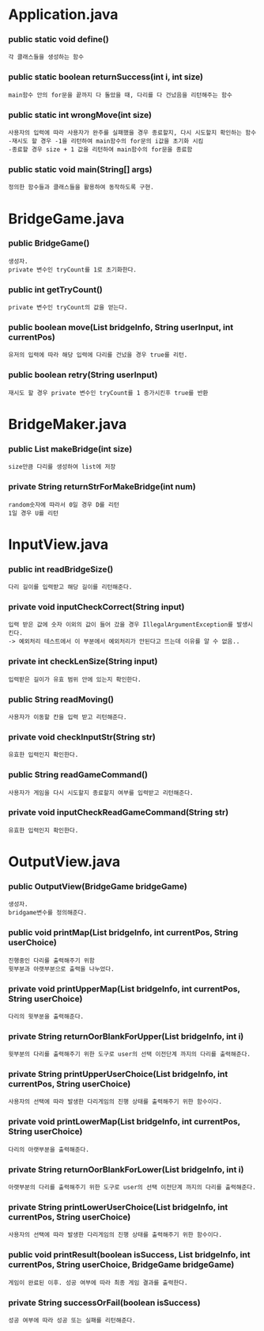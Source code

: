 # Application.java
### public static void define()
    각 클래스들을 생성하는 함수
### public static boolean returnSuccess(int i, int size)
    main함수 안의 for문을 끝까지 다 돌았을 때, 다리를 다 건넜음을 리턴해주는 함수
### public static int wrongMove(int size)
    사용자의 입력에 따라 사용자가 완주를 실패했을 경우 종료할지, 다시 시도할지 확인하는 함수
    -재시도 할 경우 -1을 리턴하여 main함수의 for문의 i값을 초기화 시킴
    -종료할 경우 size + 1 값을 리턴하여 main함수의 for문을 종료함
### public static void main(String[] args)
    정의한 함수들과 클래스들을 활용하여 동작하도록 구현.


# BridgeGame.java
### public BridgeGame()
    생성자.
    private 변수인 tryCount를 1로 초기화한다.
### public int getTryCount()
    private 변수인 tryCount의 값을 얻는다.
###  public boolean move(List<String> bridgeInfo, String userInput, int currentPos)
    유저의 입력에 따라 해당 입력에 다리를 건넜을 경우 true를 리턴.
### public boolean retry(String userInput)
    재시도 할 경우 private 변수인 tryCount를 1 증가시킨후 true를 반환



# BridgeMaker.java
### public List<String> makeBridge(int size)
    size만큼 다리를 생성하여 list에 저장
### private String returnStrForMakeBridge(int num)
    random숫자에 따라서 0일 경우 D를 리턴
    1일 경우 U를 리턴



# InputView.java
### public int readBridgeSize()
    다리 길이를 입력받고 해당 길이를 리턴해준다.

### private void inputCheckCorrect(String input)
    입력 받은 값에 숫자 이외의 값이 들어 갔을 경우 IllegalArgumentException를 발생시킨다.
    -> 예외처리 테스트에서 이 부분에서 예외처리가 안된다고 뜨는데 이유를 알 수 없음..
### private int checkLenSize(String input)
    입력받은 길이가 유효 범위 안에 있는지 확인한다.
### public String readMoving()
    사용자가 이동할 칸을 입력 받고 리턴해준다.
### private void checkInputStr(String str)
    유효한 입력인지 확인한다.
### public String readGameCommand()
    사용자가 게임을 다시 시도할지 종료할지 여부를 입력받고 리턴해준다.
### private void inputCheckReadGameCommand(String str)
    유효한 입력인지 확인한다.


# OutputView.java
###  public OutputView(BridgeGame bridgeGame)
    생성자.
    bridgame변수를 정의해준다.

### public void printMap(List<String> bridgeInfo, int currentPos, String userChoice)
    진행중인 다리를 출력해주기 위함
    윗부분과 아랫부분으로 출력을 나누었다.
### private void printUpperMap(List<String> bridgeInfo, int currentPos, String userChoice)
    다리의 윗부분을 출력해준다.
### private String returnOorBlankForUpper(List<String> bridgeInfo, int i)
    윗부분의 다리를 출력해주기 위한 도구로 user의 선택 이전단계 까지의 다리를 출력해준다.
### private String printUpperUserChoice(List<String> bridgeInfo, int currentPos, String userChoice)
    사용자의 선택에 따라 발생한 다리게임의 진행 상태를 출력해주기 위한 함수이다.
### private void printLowerMap(List<String> bridgeInfo, int currentPos, String userChoice)
    다리의 아랫부분을 출력해준다.
### private String returnOorBlankForLower(List<String> bridgeInfo, int i)
    아랫부분의 다리를 출력해주기 위한 도구로 user의 선택 이전단계 까지의 다리를 출력해준다.

### private String printLowerUserChoice(List<String> bridgeInfo, int currentPos, String userChoice)
    사용자의 선택에 따라 발생한 다리게임의 진행 상태를 출력해주기 위한 함수이다.

### public void printResult(boolean isSuccess, List<String> bridgeInfo, int currentPos, String userChoice, BridgeGame bridgeGame)
    게임이 완료된 이후. 성공 여부에 따라 최종 게임 결과를 출력한다.
### private String successOrFail(boolean isSuccess)
    성공 여부에 따라 성공 또는 실패를 리턴해준다.
